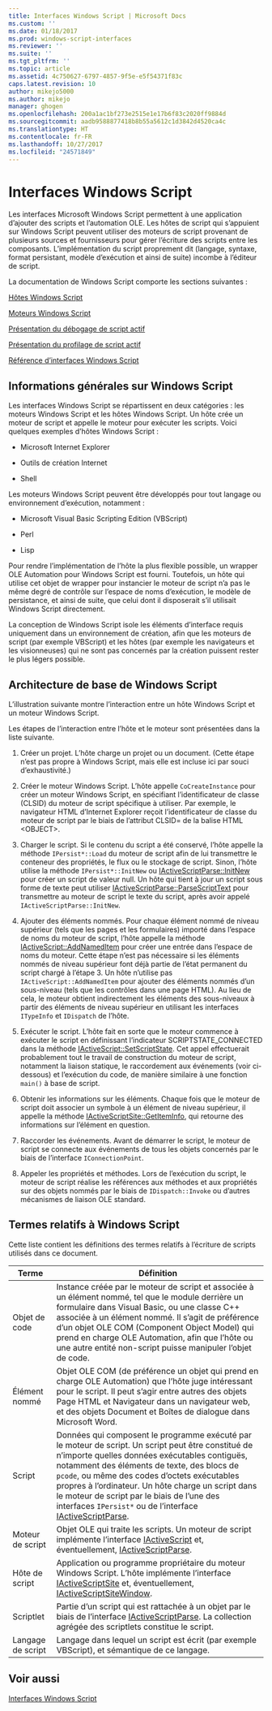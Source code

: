 ```yaml
---
title: Interfaces Windows Script | Microsoft Docs
ms.custom: ''
ms.date: 01/18/2017
ms.prod: windows-script-interfaces
ms.reviewer: ''
ms.suite: ''
ms.tgt_pltfrm: ''
ms.topic: article
ms.assetid: 4c750627-6797-4857-9f5e-e5f54371f83c
caps.latest.revision: 10
author: mikejo5000
ms.author: mikejo
manager: ghogen
ms.openlocfilehash: 200a1ac1bf273e2515e1e17b6f83c2020ff9884d
ms.sourcegitcommit: aadb9588877418b8b55a5612c1d3842d4520ca4c
ms.translationtype: HT
ms.contentlocale: fr-FR
ms.lasthandoff: 10/27/2017
ms.locfileid: "24571849"
---
```

# <a name="windows-script-interfaces"></a>Interfaces Windows Script
Les interfaces Microsoft Windows Script permettent à une application d’ajouter des scripts et l’automation OLE. Les hôtes de script qui s’appuient sur Windows Script peuvent utiliser des moteurs de script provenant de plusieurs sources et fournisseurs pour gérer l’écriture des scripts entre les composants. L’implémentation du script proprement dit (langage, syntaxe, format persistant, modèle d’exécution et ainsi de suite) incombe à l’éditeur de script.  
  
 La documentation de Windows Script comporte les sections suivantes :  
  
 [Hôtes Windows Script](../winscript/windows-script-hosts.md)  
  
 [Moteurs Windows Script](../winscript/windows-script-engines.md)  
  
 [Présentation du débogage de script actif](../winscript/active-script-debugging-overview.md)  
  
 [Présentation du profilage de script actif](../winscript/active-script-profiling-overview.md)  
  
 [Référence d’interfaces Windows Script](../winscript/reference/windows-script-interfaces-reference.md)  
  
## <a name="windows-script-background"></a>Informations générales sur Windows Script  
 Les interfaces Windows Script se répartissent en deux catégories : les moteurs Windows Script et les hôtes Windows Script. Un hôte crée un moteur de script et appelle le moteur pour exécuter les scripts. Voici quelques exemples d’hôtes Windows Script :  
  
-   Microsoft Internet Explorer  
  
-   Outils de création Internet  
  
-   Shell  
  
 Les moteurs Windows Script peuvent être développés pour tout langage ou environnement d’exécution, notamment :  
  
-   Microsoft Visual Basic Scripting Edition (VBScript)  
  
-   Perl  
  
-   Lisp  
  
 Pour rendre l’implémentation de l’hôte la plus flexible possible, un wrapper OLE Automation pour Windows Script est fourni. Toutefois, un hôte qui utilise cet objet de wrapper pour instancier le moteur de script n’a pas le même degré de contrôle sur l’espace de noms d’exécution, le modèle de persistance, et ainsi de suite, que celui dont il disposerait s’il utilisait Windows Script directement.  
  
 La conception de Windows Script isole les éléments d’interface requis uniquement dans un environnement de création, afin que les moteurs de script (par exemple VBScript) et les hôtes (par exemple les navigateurs et les visionneuses) qui ne sont pas concernés par la création puissent rester le plus légers possible.  
  
## <a name="windows-script-basic-architecture"></a>Architecture de base de Windows Script  
 L’illustration suivante montre l’interaction entre un hôte Windows Script et un moteur Windows Script.  
  
 Les étapes de l’interaction entre l’hôte et le moteur sont présentées dans la liste suivante.  
  
1.  Créer un projet. L’hôte charge un projet ou un document. (Cette étape n’est pas propre à Windows Script, mais elle est incluse ici par souci d’exhaustivité.)  
  
2.  Créer le moteur Windows Script. L’hôte appelle `CoCreateInstance` pour créer un moteur Windows Script, en spécifiant l’identificateur de classe (CLSID) du moteur de script spécifique à utiliser. Par exemple, le navigateur HTML d’Internet Explorer reçoit l’identificateur de classe du moteur de script par le biais de l’attribut CLSID= de la balise HTML \<OBJECT>.  
  
3.  Charger le script. Si le contenu du script a été conservé, l’hôte appelle la méthode `IPersist*::Load` du moteur de script afin de lui transmettre le conteneur des propriétés, le flux ou le stockage de script. Sinon, l’hôte utilise la méthode `IPersist*::InitNew` ou [IActiveScriptParse::InitNew](../winscript/reference/iactivescriptparse-initnew.md) pour créer un script de valeur null. Un hôte qui tient à jour un script sous forme de texte peut utiliser [IActiveScriptParse::ParseScriptText](../winscript/reference/iactivescriptparse-parsescripttext.md) pour transmettre au moteur de script le texte du script, après avoir appelé `IActiveScriptParse::InitNew`.  
  
4.  Ajouter des éléments nommés. Pour chaque élément nommé de niveau supérieur (tels que les pages et les formulaires) importé dans l’espace de noms du moteur de script, l’hôte appelle la méthode [IActiveScript::AddNamedItem](../winscript/reference/iactivescript-addnameditem.md) pour créer une entrée dans l’espace de noms du moteur. Cette étape n’est pas nécessaire si les éléments nommés de niveau supérieur font déjà partie de l’état permanent du script chargé à l’étape 3. Un hôte n’utilise pas `IActiveScript::AddNamedItem` pour ajouter des éléments nommés d’un sous-niveau (tels que les contrôles dans une page HTML). Au lieu de cela, le moteur obtient indirectement les éléments des sous-niveaux à partir des éléments de niveau supérieur en utilisant les interfaces `ITypeInfo` et `IDispatch` de l’hôte.  
  
5.  Exécuter le script. L’hôte fait en sorte que le moteur commence à exécuter le script en définissant l’indicateur SCRIPTSTATE_CONNECTED dans la méthode [IActiveScript::SetScriptState](../winscript/reference/iactivescript-setscriptstate.md). Cet appel effectuerait probablement tout le travail de construction du moteur de script, notamment la liaison statique, le raccordement aux événements (voir ci-dessous) et l’exécution du code, de manière similaire à une fonction `main()` à base de script.  
  
6.  Obtenir les informations sur les éléments. Chaque fois que le moteur de script doit associer un symbole à un élément de niveau supérieur, il appelle la méthode [IActiveScriptSite::GetItemInfo](../winscript/reference/iactivescriptsite-getiteminfo.md), qui retourne des informations sur l’élément en question.  
  
7.  Raccorder les événements. Avant de démarrer le script, le moteur de script se connecte aux événements de tous les objets concernés par le biais de l’interface `IConnectionPoint`.  
  
8.  Appeler les propriétés et méthodes. Lors de l’exécution du script, le moteur de script réalise les références aux méthodes et aux propriétés sur des objets nommés par le biais de `IDispatch::Invoke` ou d’autres mécanismes de liaison OLE standard.  
  
## <a name="windows-script-terms"></a>Termes relatifs à Windows Script  
 Cette liste contient les définitions des termes relatifs à l’écriture de scripts utilisés dans ce document.  
  
|Terme|Définition|  
|----------|----------------|  
|Objet de code|Instance créée par le moteur de script et associée à un élément nommé, tel que le module derrière un formulaire dans Visual Basic, ou une classe C++ associée à un élément nommé. Il s’agit de préférence d’un objet OLE COM (Component Object Model) qui prend en charge OLE Automation, afin que l’hôte ou une autre entité non-script puisse manipuler l’objet de code.|  
|Élément nommé|Objet OLE COM (de préférence un objet qui prend en charge OLE Automation) que l’hôte juge intéressant pour le script. Il peut s’agir entre autres des objets Page HTML et Navigateur dans un navigateur web, et des objets Document et Boîtes de dialogue dans Microsoft Word.|  
|Script|Données qui composent le programme exécuté par le moteur de script. Un script peut être constitué de n’importe quelles données exécutables contiguës, notamment des éléments de texte, des blocs de `pcode`, ou même des codes d’octets exécutables propres à l’ordinateur. Un hôte charge un script dans le moteur de script par le biais de l’une des interfaces `IPersist*` ou de l’interface [IActiveScriptParse](../winscript/reference/iactivescriptparse.md).|  
|Moteur de script|Objet OLE qui traite les scripts. Un moteur de script implémente l’interface [IActiveScript](../winscript/reference/iactivescript.md) et, éventuellement, [IActiveScriptParse](../winscript/reference/iactivescriptparse.md).|  
|Hôte de script|Application ou programme propriétaire du moteur Windows Script. L’hôte implémente l’interface [IActiveScriptSite](../winscript/reference/iactivescriptsite.md) et, éventuellement, [IActiveScriptSiteWindow](../winscript/reference/iactivescriptsitewindow.md).|  
|Scriptlet|Partie d’un script qui est rattachée à un objet par le biais de l’interface [IActiveScriptParse](../winscript/reference/iactivescriptparse.md). La collection agrégée des scriptlets constitue le script.|  
|Langage de script|Langage dans lequel un script est écrit (par exemple VBScript), et sémantique de ce langage.|  
  
## <a name="see-also"></a>Voir aussi  
 [Interfaces Windows Script](../winscript/windows-script-interfaces.md)